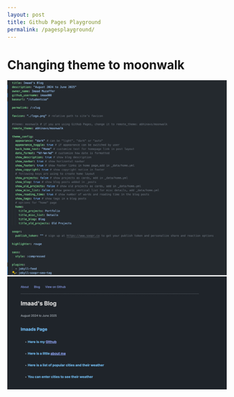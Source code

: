 ```yaml
---
layout: post
title: Github Pages Playground
permalink: /pagesplayground/
---
```


# Changing theme to moonwalk

![alt text](image-14.png)
![alt text](image-15.png)
